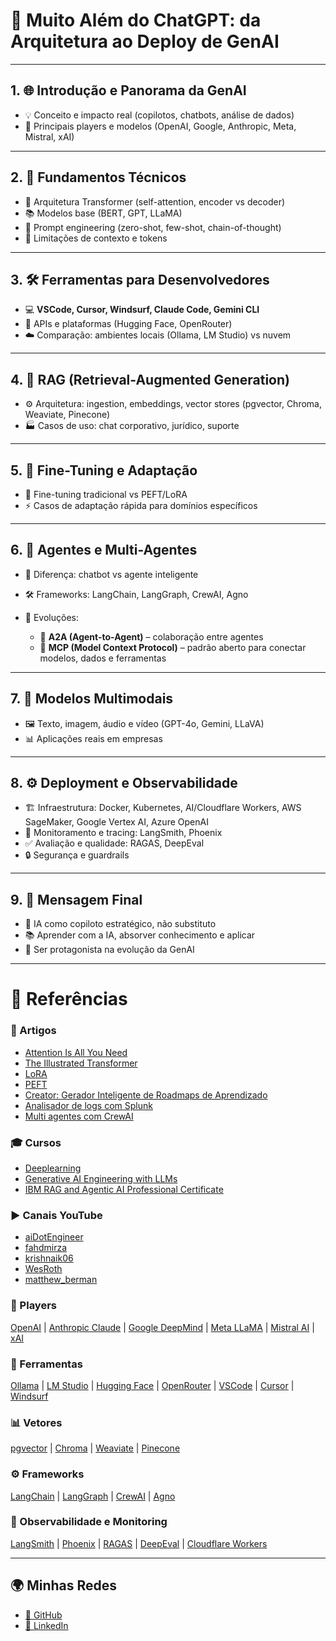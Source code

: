 # 🚀 Muito Além do ChatGPT: da Arquitetura ao Deploy de GenAI

---

## 1. 🌐 Introdução e Panorama da GenAI

* 💡 Conceito e impacto real (copilotos, chatbots, análise de dados)
* 🏢 Principais players e modelos (OpenAI, Google, Anthropic, Meta, Mistral, xAI)

---

## 2. 🧠 Fundamentos Técnicos

* 🔄 Arquitetura Transformer (self-attention, encoder vs decoder)
* 📚 Modelos base (BERT, GPT, LLaMA)
* 🎯 Prompt engineering (zero-shot, few-shot, chain-of-thought)
* 📏 Limitações de contexto e tokens

---

## 3. 🛠️ Ferramentas para Desenvolvedores

* 💻 **VSCode, Cursor, Windsurf, Claude Code, Gemini CLI**
* 🔌 APIs e plataformas (Hugging Face, OpenRouter)
* ☁️ Comparação: ambientes locais (Ollama, LM Studio) vs nuvem

---

## 4. 📂 RAG (Retrieval-Augmented Generation)

* ⚙️ Arquitetura: ingestion, embeddings, vector stores (pgvector, Chroma, Weaviate, Pinecone)
* 🏭 Casos de uso: chat corporativo, jurídico, suporte

---

## 5. 🔧 Fine-Tuning e Adaptação

* 🔬 Fine-tuning tradicional vs PEFT/LoRA
* ⚡ Casos de adaptação rápida para domínios específicos

---

## 6. 🤖 Agentes e Multi-Agentes

* 💬 Diferença: chatbot vs agente inteligente
* 🛠️ Frameworks: LangChain, LangGraph, CrewAI, Agno
* 🚀 Evoluções:

  * 🤝 **A2A (Agent-to-Agent)** – colaboração entre agentes
  * 🔗 **MCP (Model Context Protocol)** – padrão aberto para conectar modelos, dados e ferramentas

---

## 7. 🎥 Modelos Multimodais

* 🖼️ Texto, imagem, áudio e vídeo (GPT-4o, Gemini, LLaVA)
* 📊 Aplicações reais em empresas

---

## 8. ⚙️ Deployment e Observabilidade

* 🏗️ Infraestrutura: Docker, Kubernetes, AI/Cloudflare Workers, AWS SageMaker, Google Vertex AI, Azure OpenAI
* 📡 Monitoramento e tracing: LangSmith, Phoenix
* ✅ Avaliação e qualidade: RAGAS, DeepEval
* 🔒 Segurança e guardrails

---

## 9. 🎯 Mensagem Final

* 🤝 IA como copiloto estratégico, não substituto
* 📚 Aprender com a IA, absorver conhecimento e aplicar
* 🚀 Ser protagonista na evolução da GenAI

---

# 📖 Referências

### 📑 Artigos

* [Attention Is All You Need](https://arxiv.org/abs/1706.03762)
* [The Illustrated Transformer](https://jalammar.github.io/illustrated-transformer/)
* [LoRA](https://arxiv.org/abs/2106.09685)
* [PEFT](https://huggingface.co/docs/peft/index)
* [Creator: Gerador Inteligente de Roadmaps de Aprendizado](https://www.linkedin.com/pulse/creator-um-guia-completo-sobre-constru%25C3%25A7%25C3%25A3o-de-gerador-oliveira-qsoxf/?trackingId=Y6s%2BKn7PQ9iZxWuP5oJGUA%3D%3D)
* [Analisador de logs com Splunk](https://stackspot.com/pt/blog/criar-um-analisador-de-logs-com-splunk/)
* [Multi agentes com CrewAI](https://www.linkedin.com/pulse/multi-agentes-com-crewai-josemalyson-oliveira-kj0pf/?trackingId=Y6s%2BKn7PQ9iZxWuP5oJGUA%3D%3D)

### 🎓 Cursos

* [Deeplearning](https://www.deeplearning.ai/)
* [Generative AI Engineering with LLMs](https://www.coursera.org/specializations/generative-ai-engineering-with-llms?utm_source=mobile&utm_medium=certificate&utm_content=cert_image&utm_campaign=pdf_header_button)
* [IBM RAG and Agentic AI Professional Certificate](https://www.coursera.org/professional-certificates/ibm-rag-and-agentic-ai)

### ▶️ Canais YouTube

* [aiDotEngineer](https://www.youtube.com/@aiDotEngineer)
* [fahdmirza](https://www.youtube.com/@fahdmirza)
* [krishnaik06](https://www.youtube.com/@krishnaik06)
* [WesRoth](https://www.youtube.com/@WesRoth)
* [matthew\_berman](https://www.youtube.com/@matthew_berman)

### 🏢 Players

[OpenAI](https://openai.com/) | [Anthropic Claude](https://www.anthropic.com/) | [Google DeepMind](https://deepmind.google/) | [Meta LLaMA](https://ai.meta.com/llama/) | [Mistral AI](https://mistral.ai/) | [xAI](https://x.ai/)

### 🧰 Ferramentas

[Ollama](https://ollama.ai/) | [LM Studio](https://lmstudio.ai/) | [Hugging Face](https://huggingface.co/) | [OpenRouter](https://openrouter.ai/) | [VSCode](https://code.visualstudio.com/) | [Cursor](https://www.cursor.so/) | [Windsurf](https://windsurf.dev/)

### 📊 Vetores

[pgvector](https://github.com/pgvector/pgvector) | [Chroma](https://www.trychroma.com/) | [Weaviate](https://weaviate.io/) | [Pinecone](https://www.pinecone.io/)

### ⚙️ Frameworks

[LangChain](https://python.langchain.com/) | [LangGraph](https://langchain-ai.github.io/langgraph/) | [CrewAI](https://www.crewai.io/) | [Agno](https://docs.agno.com/introduction)

### 🔎 Observabilidade e Monitoring

[LangSmith](https://docs.smith.langchain.com/) | [Phoenix](https://docs.arize.com/phoenix/) | [RAGAS](https://docs.ragas.io/en/latest/) | [DeepEval](https://github.com/confident-ai/deepeval) | [Cloudflare Workers](https://workers.cloudflare.com/)

---

## 🌍 Minhas Redes

* [🐙 GitHub](https://github.com/Josemalyson)
* [💼 LinkedIn](https://www.linkedin.com/in/josemalysonoliveira/)